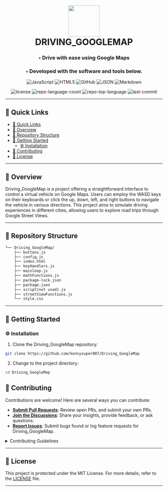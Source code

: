 <div align="center">
<h1>
   <img src="https://img.icons8.com/pulsar-color/96/markdown.png" width="100" height="100" />
   <br>
   DRIVING_GOOGLEMAP
</h1>
<h3>◦ Drive with ease using Google Maps</h3>
<h3>◦ Developed with the software and tools below.</h3>

<p align="center">
<img src="https://img.shields.io/badge/JavaScript-F7DF1E.svg?style=flat&logo=JavaScript&logoColor=black" alt="JavaScript">
<img src="https://img.shields.io/badge/HTML5-E34F26.svg?style=flat&logo=HTML5&logoColor=white" alt="HTML5">
<img src="https://img.shields.io/badge/GitHub-181717.svg?style=flat&logo=GitHub&logoColor=white" alt="GitHub">
<img src="https://img.shields.io/badge/JSON-000000.svg?style=flat&logo=JSON&logoColor=white" alt="JSON">
<img src="https://img.shields.io/badge/Markdown-000000.svg?style=flat&logo=Markdown&logoColor=white" alt="Markdown">
</p>

![license](https://img.shields.io/github/license/kennysuper007/Driving_GoogleMap?style=flat&labelColor=E5E4E2&color=869BB3)
![repo-language-count](https://img.shields.io/github/languages/count/kennysuper007/Driving_GoogleMap?style=flat&labelColor=E5E4E2&color=869BB3)
![repo-top-language](https://img.shields.io/github/languages/top/kennysuper007/Driving_GoogleMap?style=flat&labelColor=E5E4E2&color=869BB3)
![last-commit](https://img.shields.io/github/last-commit/kennysuper007/Driving_GoogleMap?style=flat&labelColor=E5E4E2&color=869BB3)
</div>

---

## 🔗 Quick Links
- [🔗 Quick Links](#-quick-links)
- [📍 Overview](#-overview)
- [📂 Repository Structure](#-repository-structure)
- [🚀 Getting Started](#-getting-started)
  - [⚙️ Installation](#️-installation)
- [🤝 Contributing](#-contributing)
- [📄 License](#-license)

---

## 📍 Overview
Driving_GoogleMap is a project offering a straightforward interface to control a virtual vehicle on Google Maps. Users can employ the WASD keys on their keyboards or click the up, down, left, and right buttons to navigate the vehicle in various directions. This project aims to simulate driving experiences in different cities, allowing users to explore road trips through Google Street Views.

---

## 📂 Repository Structure

```sh
└── Driving_GoogleMap/
    ├── buttons.js
    ├── config.js
    ├── index.html
    ├── keyHandlers.js
    ├── mainloop.js
    ├── mathFunctions.js
    ├── package-lock.json
    ├── package.json
    ├── script(not used).js
    ├── streetViewFunctions.js
    └── style.css

```

---

## 🚀 Getting Started

### ⚙️ Installation

1. Clone the Driving_GoogleMap repository:
```sh
git clone https://github.com/kennysuper007/Driving_GoogleMap
```

2. Change to the project directory:
```sh
cd Driving_GoogleMap
```

## 🤝 Contributing

Contributions are welcome! Here are several ways you can contribute:

- **[Submit Pull Requests](https://github.com/kennysuper007/Driving_GoogleMap/blob/main/CONTRIBUTING.md)**: Review open PRs, and submit your own PRs.
- **[Join the Discussions](https://github.com/kennysuper007/Driving_GoogleMap/discussions)**: Share your insights, provide feedback, or ask questions.
- **[Report Issues](https://github.com/kennysuper007/Driving_GoogleMap/issues)**: Submit bugs found or log feature requests for Driving_GoogleMap.

<details closed>
<summary>Contributing Guidelines</summary>

1. **Fork the Repository**: Start by forking the project repository to your GitHub account.
2. **Clone Locally**: Clone the forked repository to your local machine using a Git client.
   ```sh
   git clone <your-forked-repo-url>
   ```
3. **Create a New Branch**: Always work on a new branch, giving it a descriptive name.
   ```sh
   git checkout -b new-feature-x
   ```
4. **Make Your Changes**: Develop and test your changes locally.
5. **Commit Your Changes**: Commit with a clear and concise message describing your updates.
   ```sh
   git commit -m 'Implemented new feature x.'
   ```
6. **Push to GitHub**: Push the changes to your forked repository.
   ```sh
   git push origin new-feature-x
   ```
7. **Submit a Pull Request**: Create a PR against the original project repository. Clearly describe the changes and their motivations.

Once your PR is reviewed and approved, it will be merged into the main branch.

</details>

---

## 📄 License


This project is protected under the MIT License. For more details, refer to the [LICENSE](https://choosealicense.com/licenses/) file.

---
